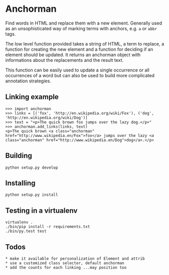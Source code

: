 Anchorman
=========

Find words in HTML and replace them with a new element. Generally used as an
unsophisticated way of marking terms with anchors, e.g. `a` or `abbr` tags.

The low level function provided takes a string of HTML, a term to replace, a
function for creating the new element and a function for deciding if an element
should be updated. It returns an anchorman object with informations about the
replacements and the result text.

This function can be easily used to update a single occurrence or all occurrences
of a word but can also be used to build more complicated annotation strategies.

Linking example
---------------

    >>> import anchorman
    >>> links = [('fox', 'http://en.wikipedia.org/wiki/Fox'), ('dog', 'http://en.wikipedia.org/wiki/Dog')]
    >>> text = "<p>The quick brown fox jumps over the lazy dog.</p>"
    >>> anchorman.add_links(links, text)
    <p>The quick brown <a class="anchorman" href="http://www.wikipedia.en/Fox">fox</a> jumps over the lazy <a class="anchorman" href="http://www.wikipedia.en/Dog">dog</a>.</p>
 


Building
--------

    python setup.py develop

Installing
----------

    python setup.py install

Testing in a virtualenv
-----------------------

    virtualenv .
    ./bin/pip install -r requirements.txt
    ./bin/py.test test

Todos
-----

    * make it available for personalization of Element and attrib
    * use a customized class selector, default anchorman
    * add the counts for each linking ...may position too
